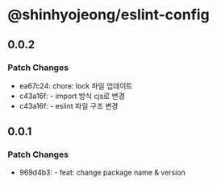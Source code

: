 # @shinhyojeong/eslint-config

## 0.0.2

### Patch Changes

- ea67c24: chore: lock 파일 업데이트
- c43a16f: - import 방식 cjs로 변경
- c43a16f: - eslint 파일 구조 변경

## 0.0.1

### Patch Changes

- 969d4b3: - feat: change package name & version
